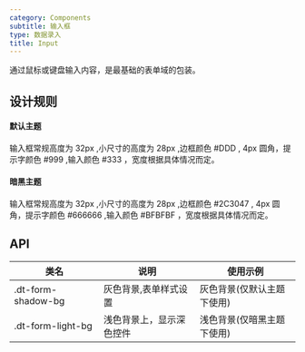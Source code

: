 ```yaml
---
category: Components
subtitle: 输入框
type: 数据录入
title: Input
---
```


通过鼠标或键盘输入内容，是最基础的表单域的包装。

## 设计规则

#### 默认主题

输入框常规高度为 32px ,小尺寸的高度为 28px ,边框颜色 #DDD , 4px 圆角，提示字颜色 #999 ,输入颜色 #333 ，宽度根据具体情况而定。

#### 暗黑主题

输入框常规高度为 32px ,小尺寸的高度为 28px ,边框颜色 #2C3047 , 4px 圆角，提示字颜色 #666666 ,输入颜色 #BFBFBF ，宽度根据具体情况而定。

## API

|类名  |说明  |使用示例  |
|---------|---------|---------|
|.dt-form-shadow-bg  | 灰色背景,表单样式设置   | 灰色背景(仅默认主题下使用)   |
|.dt-form-light-bg  | 浅色背景上，显示深色控件   | 浅色背景(仅暗黑主题下使用)   |
